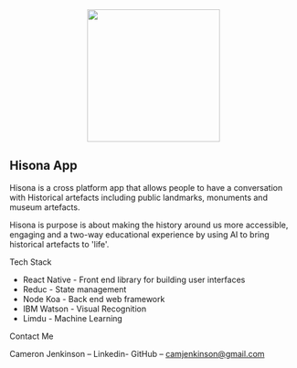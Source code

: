 <div align="center">
 <img width= "232px" src="https://github.com/cjjenkinson/hisona-app/blob/develop/assets/hisona_loading_logo.png?raw=trueg"></img>
</div>

## Hisona App

Hisona is a cross platform app that allows people to have a conversation with Historical artefacts including public landmarks, monuments and museum artefacts.

Hisona is purpose is about making the history around us more accessible, engaging and a two-way educational experience by using AI to bring historical artefacts to 'life'.

Tech Stack

- React Native - Front end library for building user interfaces
- Reduc - State management
- Node Koa - Back end web framework
- IBM Watson - Visual Recognition
- Limdu - Machine Learning 

Contact Me

Cameron Jenkinson – Linkedin- GitHub – camjenkinson@gmail.com
